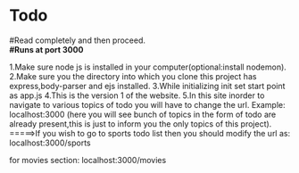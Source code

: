 # Todo
#Read completely and then proceed.</br>
<b>#Runs at port 3000</b></br>

1.Make sure node js is installed in your computer(optional:install nodemon).
2.Make sure you the directory into which you clone this  project has express,body-parser and ejs installed. 
3.While initializing init set start point as app.js
4.This is the version 1 of the website.
5.In this site inorder to navigate to various topics of todo you will have to change the url.
Example:
localhost:3000     (here you will see bunch of topics in the form of todo are already present,this is just to inform you the only topics of this project).
=====>If you wish to go to sports todo list then you should modify the url as:
localhost:3000/sports

for movies section:
localhost:3000/movies



